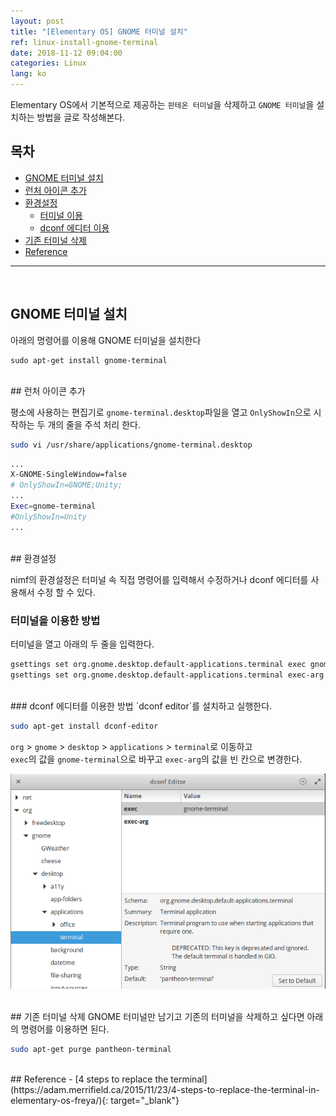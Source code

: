 ```yaml
---
layout: post
title: "[Elementary OS] GNOME 터미널 설치"
ref: linux-install-gnome-terminal
date: 2018-11-12 09:04:00
categories: Linux
lang: ko
---
```


Elementary OS에서 기본적으로 제공하는 `판테온 터미널`을 삭제하고 `GNOME 터미널`을 설치하는 방법을 
글로 작성해본다.

## 목차
- [GNOME 터미널 설치](#terminal)
- [런처 아이콘 추가](#icon)
- [환경설정](#config) 
	* [터미널 이용](#config-terminal)
	* [dconf 에디터 이용](#config-dconf)
- [기존 터미널 삭제](#remove)
- [Reference](#ref)

<hr />
<br />

## GNOME 터미널 설치 <a id="terminal"></a>
아래의 명령어를 이용해 GNOME 터미널을 설치한다
```
sudo apt-get install gnome-terminal
```

<br />
## 런처 아이콘 추가 <a id="icon"></a>

평소에 사용하는 편집기로 `gnome-terminal.desktop`파일을 열고 `OnlyShowIn`으로 
시작하는 두 개의 줄을 주석 처리 한다.

```bash
sudo vi /usr/share/applications/gnome-terminal.desktop
```

``` bash
...
X-GNOME-SingleWindow=false
# OnlyShowIn=GNOME;Unity;
...
Exec=gnome-terminal
#OnlyShowIn=Unity
...
```

<br />
## 환경설정 <a id="config"></a>

nimf의 환경설정은 터미널 속 직접 명령어를 입력해서 수정하거나 dconf 에디터를 사용해서 수정 할 수 있다.

### 터미널을 이용한 방법 <a id="config-terminal"></a>

터미널을 열고 아래의 두 줄을 입력한다.

```bash
gsettings set org.gnome.desktop.default-applications.terminal exec gnome-terminal
gsettings set org.gnome.desktop.default-applications.terminal exec-arg ''
```

<br />
### dconf 에디터를 이용한 방법 <a id="config-dconf"></a>
`dconf editor`를 설치하고 실행한다.

```bash
sudo apt-get install dconf-editor
```

`org` > `gnome` > `desktop` > `applications` > `terminal`로 이동하고 <br />
`exec`의 값을 `gnome-terminal`으로 바꾸고 `exec-arg`의 값을 빈 칸으로 변경한다.

![Dconf Setting](/assets/images/linux/how-to/replace-terminal/dconf-terminal.png)

<br />
## 기존 터미널 삭제 <a id="remove"></a>
GNOME 터미널만 남기고 기존의 터미널을 삭제하고 싶다면 아래의 명령어를 이용하면 된다.

```bash
sudo apt-get purge pantheon-terminal
```

<br />
## Reference <a id="ref"></a>
- [4 steps to replace the terminal](https://adam.merrifield.ca/2015/11/23/4-steps-to-replace-the-terminal-in-elementary-os-freya/){: target="_blank"}
